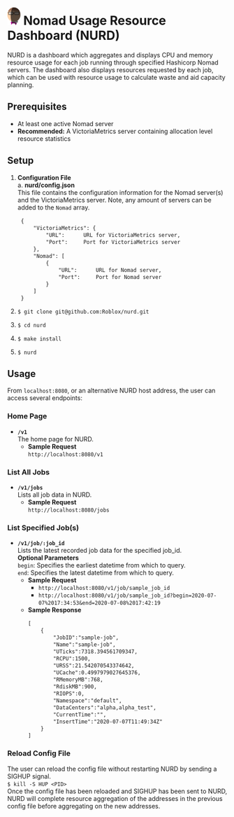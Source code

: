 # <img src="NURD.png" width="30" height="40" alt=":NURD:" class="emoji" title=":NURD:"/> Nomad Usage Resource Dashboard (NURD)
NURD is a dashboard which aggregates and displays CPU and memory resource usage for each job running through specified Hashicorp Nomad servers. The dashboard also displays resources requested by each job, which can be used with resource usage to calculate waste and aid capacity planning. 

## Prerequisites
* At least one active Nomad server
* **Recommended:** A VictoriaMetrics server containing allocation level resource statistics

## Setup
1. **Configuration File**<br>
    a. **nurd/config.json**<br>
        This file contains the configuration information for the Nomad server(s) and the VictoriaMetrics server. Note, any amount of servers can be added to the `Nomad` array.

        {
            "VictoriaMetrics": {
                "URL":      URL for VictoriaMetrics server, 
                "Port":     Port for VictoriaMetrics server
            },
            "Nomad": [
                {
                    "URL":      URL for Nomad server, 
                    "Port":     Port for Nomad server
                }
            ]
        }
2. `$ git clone git@github.com:Roblox/nurd.git`
3. `$ cd nurd`
4. `$ make install`
5. `$ nurd`

## Usage
From `localhost:8080`, or an alternative NURD host address, the user can access several endpoints:

### Home Page
* **`/v1`**<br>
The home page for NURD.
    * **Sample Request**<br>
    `http://localhost:8080/v1`

### List All Jobs
* **`/v1/jobs`**<br>
Lists all job data in NURD.
    * **Sample Request**<br>
    `http://localhost:8080/jobs`

### List Specified Job(s)
* **`/v1/job/:job_id`**<br>
Lists the latest recorded job data for the specified job_id.<br>
**Optional Parameters**<br>
`begin`: Specifies the earliest datetime from which to query.<br>
`end`: Specifies the latest datetime from which to query.<br>
    * **Sample Request**<br>
        * `http://localhost:8080/v1/job/sample_job_id`<br>
        * `http://localhost:8080/v1/job/sample_job_id?begin=2020-07-07%2017:34:53&end=2020-07-08%2017:42:19`
    * **Sample Response**<br>
        ```
        [
            {
                "JobID":"sample-job",
                "Name":"sample-job",
                "UTicks":7318.394561709347,
                "RCPU":1500,
                "URSS":21.542070543374642,
                "UCache":0.4997979027645376,
                "RMemoryMB":768,
                "RdiskMB":900,
                "RIOPS":0,
                "Namespace":"default",
                "DataCenters":"alpha,alpha_test",
                "CurrentTime":"",
                "InsertTime":"2020-07-07T11:49:34Z"
            }
        ]
        ```
### Reload Config File
The user can reload the config file without restarting NURD by sending a SIGHUP signal.<br>
`$ kill -S HUP <PID>`<br>
Once the config file has been reloaded and SIGHUP has been sent to NURD, NURD will complete resource aggregation of the addresses in the previous config file before aggregating on the new addresses. 
